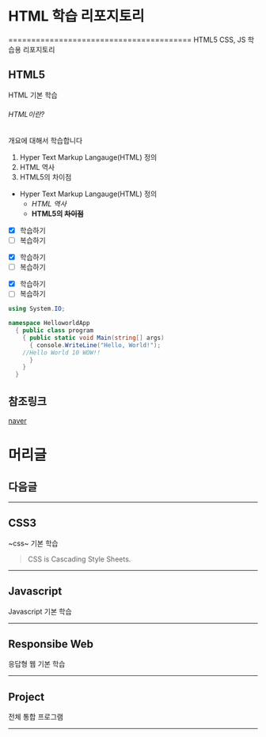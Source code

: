 # HTML 학습 리포지토리
========================================
HTML5 CSS, JS 학습용 리포지토리

## HTML5 
HTML 기본 학습

###### HTML이란?
개요에 대해서 학습합니다
1. Hyper Text Markup Langauge(HTML) 정의
2. HTML 역사
3. HTML5의 차이점

- Hyper Text Markup Langauge(HTML) 정의
  - _HTML_ _역사_
  - __HTML5의 ~~차이점~~__

- [X] 학습하기
- [ ] 복습하기

* [X] 학습하기
* [ ] 복습하기

+ [X] 학습하기
+ [ ] 복습하기

```C#
using System.IO;

namespace HelloworldApp
  { public class program
    { public static void Main(string[] args)
      { console.WriteLine("Hello, World!");
    //Hello World 10 WOW!!
      }
    }
  }
 ```
 
 
참조링크
----------
[naver](www.naver.com)


머리글
===

다음글
----

-----------------------------------

## CSS3
~css~ 기본 학습

>CSS is Cascading Style Sheets.

-----------------------------------

## Javascript
Javascript 기본 학습

-----------------------------------

## Responsibe Web
응답형 웹 기본 학습

-----------------------------------

## Project
전체 통합 프로그램

-----------------------------------
